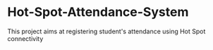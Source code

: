 # Hot-Spot-Attendance-System
This project aims at registering student's attendance using Hot Spot connectivity
